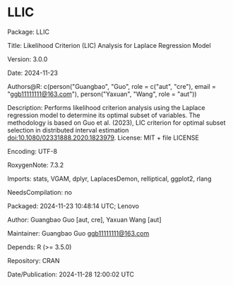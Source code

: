 # LLIC
Package: LLIC

Title: Likelihood Criterion (LIC) Analysis for Laplace Regression Model

Version: 3.0.0

Date: 2024-11-23

Authors@R: 
    c(person("Guangbao", "Guo", role = c("aut", "cre"),
         email = "ggb11111111@163.com"),
      person("Yaxuan", "Wang", role = "aut"))
      
Description: Performs likelihood criterion analysis using the Laplace regression model to determine its optimal subset of variables. The methodology is based on Guo et al. (2023), LIC criterion for optimal subset selection in distributed interval estimation <doi:10.1080/02331888.2020.1823979>.
License: MIT + file LICENSE

Encoding: UTF-8

RoxygenNote: 7.3.2

Imports: stats, VGAM, dplyr, LaplacesDemon, relliptical, ggplot2, rlang

NeedsCompilation: no

Packaged: 2024-11-23 10:48:14 UTC; Lenovo

Author: Guangbao Guo [aut, cre],
  Yaxuan Wang [aut]
  
Maintainer: Guangbao Guo <ggb11111111@163.com>

Depends: R (>= 3.5.0)

Repository: CRAN

Date/Publication: 2024-11-28 12:00:02 UTC
